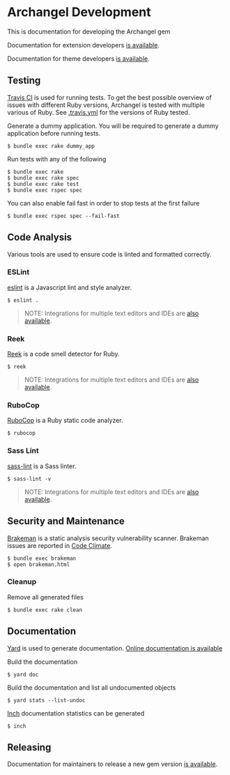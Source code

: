 # Archangel Development

This is documentation for developing the Archangel gem

Documentation for extension developers [is available](https://github.com/archangel/archangel/blob/master/docs/Extension/Developers.md).

Documentation for theme developers [is available](https://github.com/archangel/archangel/blob/master/docs/Theme/Developers.md).

## Testing

[Travis CI](https://travis-ci.org/) is used for running tests. To get the best possible overview of issues with different Ruby versions, Archangel is tested with multiple various of Ruby. See [.travis.yml](https://github.com/archangel/archangel/blob/master/.travis.yml) for the versions of Ruby tested.

Generate a dummy application. You will be required to generate a dummy application before running tests.

```
$ bundle exec rake dummy_app
```

Run tests with any of the following

```
$ bundle exec rake
$ bundle exec rake spec
$ bundle exec rake test
$ bundle exec rspec spec
```

You can also enable fail fast in order to stop tests at the first failure

```
$ bundle exec rspec spec --fail-fast
```

## Code Analysis

Various tools are used to ensure code is linted and formatted correctly.

### ESLint

[eslint](https://eslint.org/) is a Javascript lint and style analyzer.

```
$ eslint .
```

> NOTE: Integrations for multiple text editors and IDEs are [also available](https://eslint.org/docs/user-guide/integrations).

### Reek

[Reek](https://github.com/troessner/reek) is a code smell detector for Ruby.

```
$ reek
```

> NOTE: Integrations for multiple text editors and IDEs are [also available](https://github.com/troessner/reek#editor-integrations).

### RuboCop

[RuboCop](https://github.com/bbatsov/rubocop) is a Ruby static code analyzer.

```
$ rubocop
```

### Sass Lint

[sass-lint](https://github.com/sasstools/sass-lint) is a Sass linter.

```
$ sass-lint -v
```

> NOTE: Integrations for multiple text editors and IDEs are [also available](https://github.com/sasstools/sass-lint#ide-integration).

## Security and Maintenance

[Brakeman](https://github.com/presidentbeef/brakeman) is a static analysis security vulnerability scanner. Brakeman issues are reported in [Code Climate](https://codeclimate.com/).

```
$ bundle exec brakeman
$ open brakeman.html
```

### Cleanup

Remove all generated files

```
$ bundle exec rake clean
```

## Documentation

[Yard](https://github.com/lsegal/yard) is used to generate documentation. [Online documentation is available](http://www.rubydoc.info/github/archangel/archangel/master)

Build the documentation

```
$ yard doc
```

Build the documentation and list all undocumented objects

```
$ yard stats --list-undoc
```

[Inch](https://inch-ci.org/) documentation statistics can be generated

```
$ inch
```

## Releasing

Documentation for maintainers to release a new gem version [is available](https://github.com/archangel/archangel/blob/master/docs/Release.md).
